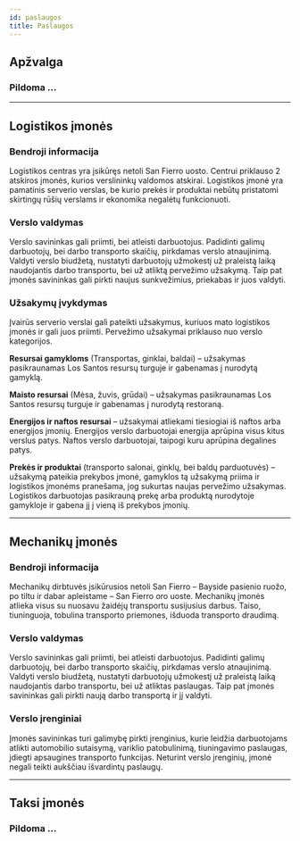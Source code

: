 ```yaml
---
id: paslaugos
title: Paslaugos
---
```


## Apžvalga
### Pildoma ...

---

## Logistikos įmonės

### Bendroji informacija

Logistikos centras yra įsikūręs netoli San Fierro uosto. Centrui priklauso 2 atskiros įmonės, kurios verslininkų valdomos atskirai. Logistikos įmonė yra pamatinis serverio verslas, be kurio prekės ir produktai nebūtų pristatomi skirtingų rūšių verslams ir ekonomika negalėtų funkcionuoti.

### Verslo valdymas

Verslo savininkas gali priimti, bei atleisti darbuotojus. Padidinti galimų darbuotojų, bei darbo transporto skaičių, pirkdamas verslo atnaujinimą. Valdyti verslo biudžetą, nustatyti darbuotojų užmokestį už praleistą laiką naudojantis darbo transportu, bei už atliktą pervežimo užsakymą. Taip pat įmonės savininkas gali pirkti naujus sunkvežimius, priekabas ir juos valdyti.

### Užsakymų įvykdymas

Įvairūs serverio verslai gali pateikti užsakymus, kuriuos mato logistikos įmonės ir gali juos priimti. Pervežimo užsakymai priklauso nuo verslo kategorijos.

**Resursai gamykloms** (Transportas, ginklai, baldai) – užsakymas pasikraunamas Los Santos resursų turguje ir gabenamas į nurodytą gamyklą.

**Maisto resursai** (Mėsa, žuvis, grūdai) – užsakymas pasikraunamas Los Santos resursų turguje ir gabenamas į nurodytą restoraną.

**Energijos ir naftos resursai** – užsakymai atliekami tiesiogiai iš naftos arba energijos įmonių. Energijos verslo darbuotojai energija aprūpina visus kitus verslus patys. Naftos verslo darbuotojai, taipogi kuru aprūpina degalines patys.

**Prekės ir produktai** (transporto salonai, ginklų, bei baldų parduotuvės) – užsakymą pateikia prekybos įmonė, gamyklos tą užsakymą priima ir logistikos įmonėms pranešama, jog sukurtas naujas pervežimo užsakymas. Logistikos darbuotojas pasikrauną prekę arba produktą nurodytoje gamykloje ir gabena jį į vieną iš prekybos įmonių.

---

## Mechanikų įmonės

### Bendroji informacija

Mechanikų dirbtuvės įsikūrusios netoli San Fierro – Bayside pasienio ruožo, po tiltu ir dabar apleistame – San Fierro oro uoste. Mechanikų įmonės atlieka visus su nuosavu žaidėjų transportu susijusius darbus. Taiso, tiuninguoja, tobulina transporto priemones, išduoda transporto draudimą.

### Verslo valdymas

Verslo savininkas gali priimti, bei atleisti darbuotojus. Padidinti galimų darbuotojų, bei darbo transporto skaičių, pirkdamas verslo atnaujinimą. Valdyti verslo biudžetą, nustatyti darbuotojų užmokestį už praleistą laiką naudojantis darbo transportu, bei už atliktas paslaugas. Taip pat įmonės savininkas gali pirkti naują darbo transportą ir jį valdyti.

### Verslo įrenginiai

Įmonės savininkas turi galimybę pirkti įrenginius, kurie leidžia darbuotojams atlikti automobilio sutaisymą, variklio patobulinimą, tiuningavimo paslaugas, įdiegti apsaugines transporto funkcijas. Neturint verslo įrenginių, įmonė negali teikti aukščiau išvardintų paslaugų.

---

## Taksi įmonės 

### Pildoma ...